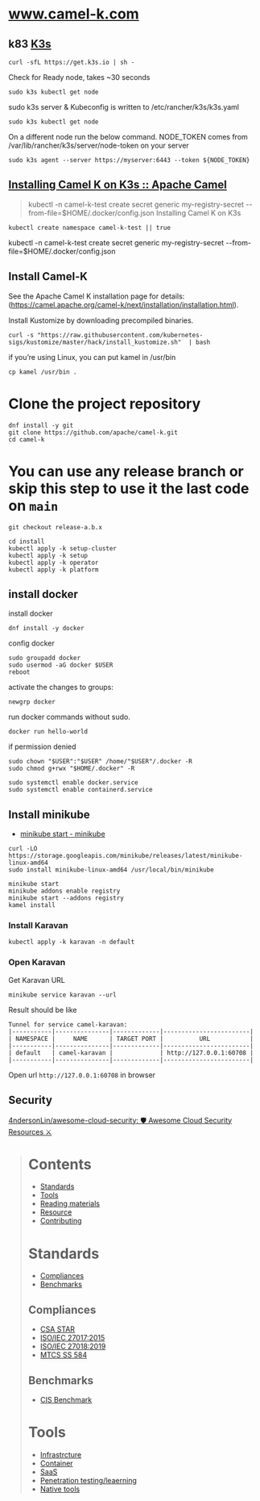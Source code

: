 # www.camel-k.com



## k83 [K3s](https://k3s.io/)

```
curl -sfL https://get.k3s.io | sh - 
```

Check for Ready node, takes ~30 seconds 
```
sudo k3s kubectl get node 
```
sudo k3s server &
Kubeconfig is written to /etc/rancher/k3s/k3s.yaml
```
sudo k3s kubectl get node
```
On a different node run the below command. 
NODE_TOKEN comes from /var/lib/rancher/k3s/server/node-token on your server
```
sudo k3s agent --server https://myserver:6443 --token ${NODE_TOKEN}
```

## [Installing Camel K on K3s :: Apache Camel](https://camel.apache.org/camel-k/1.12.x/installation/registry/k3s.html)

> kubectl -n camel-k-test create secret generic my-registry-secret --from-file=$HOME/.docker/config.json
Installing Camel K on K3s

```shell
kubectl create namespace camel-k-test || true
```
kubectl -n camel-k-test create secret generic my-registry-secret --from-file=$HOME/.docker/config.json




## Install Camel-K

See the Apache Camel K installation page for details: (https://camel.apache.org/camel-k/next/installation/installation.html).


Install Kustomize by downloading precompiled binaries.
```shell
curl -s "https://raw.githubusercontent.com/kubernetes-sigs/kustomize/master/hack/install_kustomize.sh"  | bash
```

if you’re using Linux, you can put kamel in /usr/bin
```shell
cp kamel /usr/bin .
```

# Clone the project repository
```shell
dnf install -y git
git clone https://github.com/apache/camel-k.git
cd camel-k
```

# You can use any release branch or skip this step to use it the last code on `main`
```shell
git checkout release-a.b.x
```

```
cd install
kubectl apply -k setup-cluster
kubectl apply -k setup
kubectl apply -k operator
kubectl apply -k platform
```

## install docker


install docker
```
dnf install -y docker
```

config docker
```
sudo groupadd docker
sudo usermod -aG docker $USER
reboot
```

activate the changes to groups:
```
newgrp docker
```

run docker commands without sudo.
```
docker run hello-world
```

if permission denied
```
sudo chown "$USER":"$USER" /home/"$USER"/.docker -R
sudo chmod g+rwx "$HOME/.docker" -R
```

```
sudo systemctl enable docker.service
sudo systemctl enable containerd.service
```


## Install minikube

+ [minikube start - minikube](https://minikube.sigs.k8s.io/docs/start/)



```
curl -LO https://storage.googleapis.com/minikube/releases/latest/minikube-linux-amd64
sudo install minikube-linux-amd64 /usr/local/bin/minikube
```

```shell
minikube start
minikube addons enable registry
minikube start --addons registry
kamel install
```

### Install Karavan
```shell
kubectl apply -k karavan -n default
```

### Open Karavan
Get Karavan URL
```shell
minikube service karavan --url
```
Result should be like
```shell
Tunnel for service camel-karavan:
|-----------|---------------|-------------|------------------------|
| NAMESPACE |     NAME      | TARGET PORT |          URL           |
|-----------|---------------|-------------|------------------------|
| default   | camel-karavan |             | http://127.0.0.1:60708 |
|-----------|---------------|-------------|------------------------|
```
Open url `http://127.0.0.1:60708` in browser


## Security

[4ndersonLin/awesome-cloud-security: 🛡️ Awesome Cloud Security Resources ⚔️](https://github.com/4ndersonLin/awesome-cloud-security)

> # [](https://github.com/4ndersonLin/awesome-cloud-security#contents)Contents
> 
> -   [Standards](https://github.com/4ndersonLin/awesome-cloud-security#standards)
> -   [Tools](https://github.com/4ndersonLin/awesome-cloud-security#tools)
> -   [Reading materials](https://github.com/4ndersonLin/awesome-cloud-security#reading-materials)
> -   [Resource](https://github.com/4ndersonLin/awesome-cloud-security#resource)
> -   [Contributing](https://github.com/4ndersonLin/awesome-cloud-security#contributing)
> 
> # Standards
> 
> -   [Compliances](https://github.com/4ndersonLin/awesome-cloud-security#compliances)
> -   [Benchmarks](https://github.com/4ndersonLin/awesome-cloud-security#benchmarks)
> 
> ## Compliances
> 
> -   [CSA STAR](https://cloudsecurityalliance.org/star/)
> -   [ISO/IEC 27017:2015](https://www.iso.org/standard/43757.html)
> -   [ISO/IEC 27018:2019](https://www.iso.org/standard/76559.html)
> -   [MTCS SS 584](https://www.imda.gov.sg/regulations-and-licensing-listing/ict-standards-and-quality-of-service/IT-Standards-and-Frameworks/ComplianceAndCertification)
> 
> ## Benchmarks
> 
> -   [CIS Benchmark](https://www.cisecurity.org/cis-benchmarks/)
> 
> # Tools
> 
> -   [Infrastrcture](https://github.com/4ndersonLin/awesome-cloud-security#infrastrcture)
> -   [Container](https://github.com/4ndersonLin/awesome-cloud-security#container)
> -   [SaaS](https://github.com/4ndersonLin/awesome-cloud-security#saas)
> -   [Penetration testing/leaerning](https://github.com/4ndersonLin/awesome-cloud-security#penetration-testingleaerning)
> -   [Native tools](https://github.com/4ndersonLin/awesome-cloud-security#nativetools)
